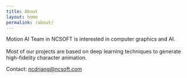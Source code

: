 ```yaml
---
title: About
layout: home
permalink: /about/
---
```


Motion AI Team in NCSOFT is interested in computer graphics and AI.<br><br>
Most of our projects are based on deep learning techniques to generate high-fidelity character animation.

Contact: ncdrjang@ncsoft.com